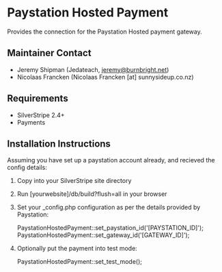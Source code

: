 # Paystation Hosted Payment

Provides the connection for the Paystation Hosted payment gateway.
    
## Maintainer Contact   

 * Jeremy Shipman (Jedateach, <jeremy@burnbright.net>)
 * Nicolaas Francken (Nicolaas Francken [at] sunnysideup.co.nz)

## Requirements

 * SilverStripe 2.4+
 * Payments

## Installation Instructions

Assuming you have set up a paystation account already, and recieved the config details:

 1. Copy into your SilverStripe site directory
 2. Run [yourwebsite]/db/build?flush=all in your browser
 3. Set your _config.php configuration as per the details provided by Paystation:
 
 	PaystationHostedPayment::set_paystation_id('[PAYSTATION_ID]');
	PaystationHostedPayment::set_gateway_id('[GATEWAY_ID]');

 4. Optionally put the payment into test mode:	

	PaystationHostedPayment::set_test_mode();